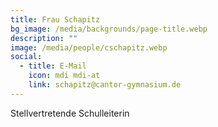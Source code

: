 ```yaml
---
title: Frau Schapitz
bg_image: /media/backgrounds/page-title.webp
description: ""
image: /media/people/cschapitz.webp
social:
  - title: E-Mail
    icon: mdi mdi-at
    link: schapitz@cantor-gymnasium.de
---
```

Stellvertretende Schulleiterin